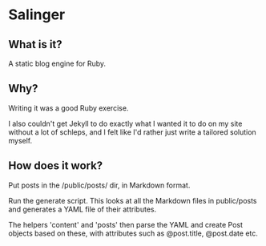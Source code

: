 # Salinger

## What is it?

A static blog engine for Ruby.

## Why?

Writing it was a good Ruby exercise. 

I also couldn't get Jekyll to do exactly what I wanted it to do on my site without a lot of schleps, and I felt like I'd rather just write a tailored solution myself.

## How does it work?

Put posts in the /public/posts/ dir, in Markdown format.

Run the generate script. This looks at all the Markdown files in public/posts and generates a YAML file of their attributes. 

The helpers 'content' and 'posts' then parse the YAML and create Post objects based on these, with attributes such as @post.title, @post.date etc.


